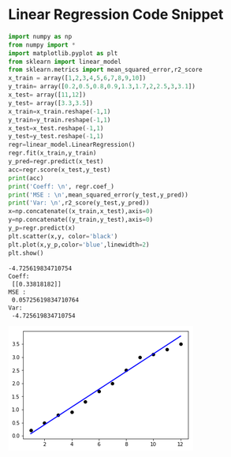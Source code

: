 
# Linear Regression Code Snippet


```python
import numpy as np
from numpy import *
import matplotlib.pyplot as plt
from sklearn import linear_model
from sklearn.metrics import mean_squared_error,r2_score
x_train = array([1,2,3,4,5,6,7,8,9,10])
y_train= array([0.2,0.5,0.8,0.9,1.3,1.7,2,2.5,3,3.1])
x_test= array([11,12])
y_test= array([3.3,3.5])
x_train=x_train.reshape(-1,1)
y_train=y_train.reshape(-1,1)
x_test=x_test.reshape(-1,1)
y_test=y_test.reshape(-1,1)
regr=linear_model.LinearRegression()
regr.fit(x_train,y_train)
y_pred=regr.predict(x_test)
acc=regr.score(x_test,y_test)
print(acc)
print('Coeff: \n', regr.coef_)
print('MSE : \n',mean_squared_error(y_test,y_pred))
print('Var: \n',r2_score(y_test,y_pred))
x=np.concatenate((x_train,x_test),axis=0)
y=np.concatenate((y_train,y_test),axis=0)
y_p=regr.predict(x)
plt.scatter(x,y, color='black')
plt.plot(x,y_p,color='blue',linewidth=2)
plt.show()
```

    -4.725619834710754
    Coeff: 
     [[0.33818182]]
    MSE : 
     0.05725619834710764
    Var: 
     -4.725619834710754
    


![png](output_1_1.png)

